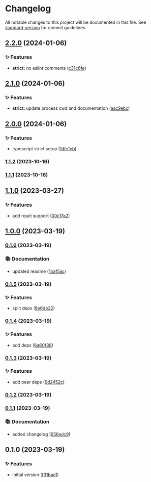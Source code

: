 # Changelog

All notable changes to this project will be documented in this file. See [standard-version](https://github.com/conventional-changelog/standard-version) for commit guidelines.

## [2.2.0](https://github.com/JobaerAhamed/eslint-config-secure-typescript/compare/v2.1.0...v2.2.0) (2024-01-06)


### ✨ Features

* **strict:** no eslint comments ([c31c6fe](https://github.com/JobaerAhamed/eslint-config-secure-typescript/commit/c31c6fe81021301840ff609ffb5100895178f987))

## [2.1.0](https://github.com/JobaerAhamed/eslint-config-secure-typescript/compare/v2.0.0...v2.1.0) (2024-01-06)


### ✨ Features

* **strict:** update process cwd and documentation ([aac9ebc](https://github.com/JobaerAhamed/eslint-config-secure-typescript/commit/aac9ebcf094ae21e14a8b62c73870c8664a6f77e))

## [2.0.0](https://github.com/JobaerAhamed/eslint-config-secure-typescript/compare/v1.1.2...v2.0.0) (2024-01-06)


### ✨ Features

* typescript strict setup ([1dfc1eb](https://github.com/JobaerAhamed/eslint-config-secure-typescript/commit/1dfc1eb6c6d691fc78a34e76f235e31e397c3da7))

### [1.1.2](https://github.com/JobaerAhamed/eslint-config-secure-typescript/compare/v1.1.1...v1.1.2) (2023-10-16)

### [1.1.1](https://github.com/JobaerAhamed/eslint-config-secure-typescript/compare/v1.1.0...v1.1.1) (2023-10-16)


## [1.1.0](https://github.com/JobaerAhamed/eslint-config-secure-typescript/compare/v1.0.0...v1.1.0) (2023-03-27)


### ✨ Features

* add react support ([00c17a2](https://github.com/JobaerAhamed/eslint-config-secure-typescript/commit/00c17a27af28a559f02f09a2e03d98148a5a5766))

## [1.0.0](https://github.com/JobaerAhamed/eslint-config-secure-typescript/compare/v0.1.6...v1.0.0) (2023-03-19)

### [0.1.6](https://github.com/JobaerAhamed/eslint-config-secure-typescript/compare/v0.1.5...v0.1.6) (2023-03-19)


### 📚 Documentation

* updated readme ([1baf5ac](https://github.com/JobaerAhamed/eslint-config-secure-typescript/commit/1baf5aced7f66577353e8c51fbeb336b47e1aca1))

### [0.1.5](https://github.com/JobaerAhamed/eslint-config-secure-typescript/compare/v0.1.4...v0.1.5) (2023-03-19)


### ✨ Features

* split deps ([8e6de22](https://github.com/JobaerAhamed/eslint-config-secure-typescript/commit/8e6de22c4cce8e6ad648c202004d8083005d6346))

### [0.1.4](https://github.com/JobaerAhamed/eslint-config-secure-typescript/compare/v0.1.3...v0.1.4) (2023-03-19)


### ✨ Features

* add deps ([6a60f38](https://github.com/JobaerAhamed/eslint-config-secure-typescript/commit/6a60f388c390077dc9fa1be28b5747b664ce2021))

### [0.1.3](https://github.com/JobaerAhamed/eslint-config-secure-typescript/compare/v0.1.2...v0.1.3) (2023-03-19)


### ✨ Features

* add peer deps ([6d2452c](https://github.com/JobaerAhamed/eslint-config-secure-typescript/commit/6d2452c2ecf59d23b65c62e403e1cbfcce9585dd))

### [0.1.2](https://github.com/JobaerAhamed/eslint-config-secure-typescript/compare/v0.1.1...v0.1.2) (2023-03-19)

### [0.1.1](https://github.com/JobaerAhamed/eslint-config-secure-typescript/compare/v0.1.0...v0.1.1) (2023-03-19)


### 📚 Documentation

* added changelog ([956edc9](https://github.com/JobaerAhamed/eslint-config-secure-typescript/commit/956edc913bfba45ecf7ec517fda43e2a68ddb519))

## 0.1.0 (2023-03-19)


### ✨ Features

* initial version ([f31bae1](https://github.com/JobaerAhamed/eslint-config-secure-typescript/commit/f31bae1b9b75b582d61ebcda2eadeaaead02a9cf))
